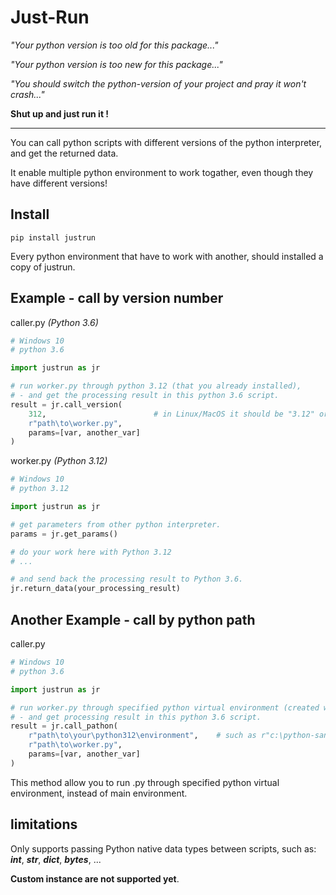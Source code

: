 # Just-Run
*"Your python version is too old for this package..."*

*"Your python version is too new for this package..."*

*"You should switch the python-version of your project and pray it won't crash..."*

**Shut up and just run it !**

---

You can call python scripts with different versions of the python interpreter, and get the returned data.

It enable multiple python environment to work togather, even though they have different versions!

## Install
```
pip install justrun
```
Every python environment that have to work with another, 
should installed a copy of justrun.

## Example - call by version number

caller.py *(Python 3.6)*
```python
# Windows 10
# python 3.6

import justrun as jr

# run worker.py through python 3.12 (that you already installed),
# - and get the processing result in this python 3.6 script.
result = jr.call_version(
    312,                        # in Linux/MacOS it should be "3.12" or 3.12
    r"path\to\worker.py",
    params=[var, another_var]
)
```

worker.py *(Python 3.12)*
```python
# Windows 10
# python 3.12

import justrun as jr

# get parameters from other python interpreter.
params = jr.get_params()

# do your work here with Python 3.12
# ...

# and send back the processing result to Python 3.6.
jr.return_data(your_processing_result)
```

## Another Example - call by python path

caller.py
```python
# Windows 10
# python 3.6

import justrun as jr

# run worker.py through specified python virtual environment (created with any version),
# - and get processing result in this python 3.6 script.
result = jr.call_pathon(
    r"path\to\your\python312\environment",    # such as r"c:\python-sandbox\312-myvenv"
    r"path\to\worker.py",
    params=[var, another_var]
)
```

This method allow you to run .py through specified python virtual environment, instead of main environment.

## limitations

Only supports passing Python native data types between scripts, such as: ***int***, ***str***, ***dict***, ***bytes***, ...
  
**Custom instance are not supported yet**.

